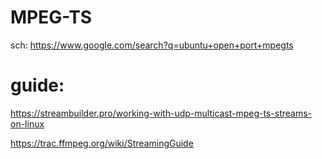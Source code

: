 # MPEG-TS
sch: https://www.google.com/search?q=ubuntu+open+port+mpegts

# guide:
https://streambuilder.pro/working-with-udp-multicast-mpeg-ts-streams-on-linux

https://trac.ffmpeg.org/wiki/StreamingGuide
